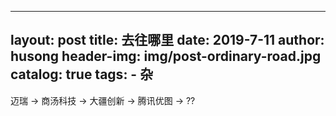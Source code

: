 
---
layout: post
title:  去往哪里
date:   2019-7-11
author: husong
header-img: img/post-ordinary-road.jpg
catalog: true
tags:
    - 杂
---


迈瑞 →  商汤科技 →  大疆创新 →  腾讯优图 →  ??
